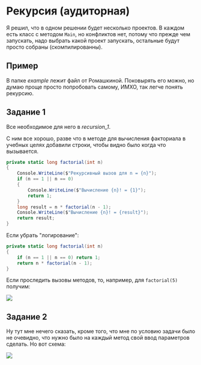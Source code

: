 # Рекурсия (аудиторная)
Я решил, что в одном решении будет несколько проектов. В каждом есть класс с методом `Main`, но конфликтов нет, потому что прежде чем запускать, надо выбрать какой проект запускать, остальные будут просто собраны (скомпилированны).

## Пример
В папке *example* лежит файл от Ромашкиной. Поковырять его можно, но думаю проще просто попробовать самому, ИМХО, так легче понять рекурсию.

## Задание 1
Все необходимое для него в *recursion_1*.

С ним все хорошо, разве что в методе для вычисления факториала в учебных целях добавили строки, чтобы видно было когда что вызывается.
```csharp
private static long factorial(int n)
{
    Console.WriteLine($"Рекурсивный вызов для n = {n}");
    if (n == 1 || n == 0)
    {
        Console.WriteLine($"Вычисление {n}! = {1}");
        return 1;
    }
    long result = n * factorial(n - 1);
    Console.WriteLine($"Вычисление {n}! = {result}");
    return result;
}
```

Если убрать "логирование":
```csharp
private static long factorial(int n)
{
    if (n == 1 || n == 0) return 1;
    return n * factorial(n - 1);
}
```

Если проследить вызовы методов, то, например, для `factorial(5)` получим:

![][factorial-5]

## Задание 2
Ну тут мне нечего сказать, кроме того, что мне по условию задачи было не очевидно, что нужно было на каждый метод свой ввод параметров сделать. Но вот схема:

![][printladder-1-5-eg]

[factorial-5]: ../sources/factorial-5-eg.svg
[printladder-1-5-eg]: ../sources/printladder-1-5-eg.svg
